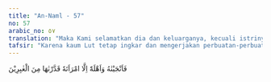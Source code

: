 ```yaml
---
title: "An-Naml - 57"
no: 57
arabic_no: ٥٧
translation: "Maka Kami selamatkan dia dan keluarganya, kecuali istrinya. Kami telah menentukan dia termasuk orang-orang yang tertinggal (dibinasakan)."
tafsir: "Karena kaum Lut tetap ingkar dan mengerjakan perbuatan-perbuatan yang melampaui batas, maka Allah membinasakan mereka dan menyelamatkan Lut dan orang-orang yang besertanya, kecuali istrinya. Istrinya termasuk orang-orang yang ingkar, sehingga ia tinggal bersama-sama kaumnya yang ingkar. Dia pun ikut tertimpa malapetaka yang dahsyat.\n\nAzab Allah yang ditimpakan kepada kaum Lut itu berupa hujan batu yang berasal dari tanah liat yang keras. Keadaan mereka yang sedang terkena azab itu sangat mengerikan. Demikianlah balasan yang diterima oleh orang-orang yang durhaka."
---
```

فَاَنْجَيْنٰهُ وَاَهْلَهٗٓ اِلَّا امْرَاَتَهٗ قَدَّرْنٰهَا مِنَ الْغٰبِرِيْنَ  